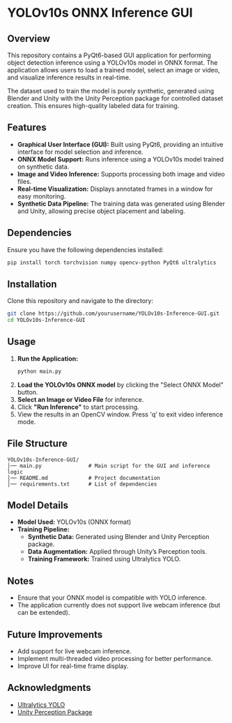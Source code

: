 # YOLOv10s ONNX Inference GUI

## Overview
This repository contains a PyQt6-based GUI application for performing object detection inference using a YOLOv10s model in ONNX format. The application allows users to load a trained model, select an image or video, and visualize inference results in real-time.

The dataset used to train the model is purely synthetic, generated using Blender and Unity with the Unity Perception package for controlled dataset creation. This ensures high-quality labeled data for training.

## Features
- **Graphical User Interface (GUI):** Built using PyQt6, providing an intuitive interface for model selection and inference.
- **ONNX Model Support:** Runs inference using a YOLOv10s model trained on synthetic data.
- **Image and Video Inference:** Supports processing both image and video files.
- **Real-time Visualization:** Displays annotated frames in a window for easy monitoring.
- **Synthetic Data Pipeline:** The training data was generated using Blender and Unity, allowing precise object placement and labeling.

## Dependencies
Ensure you have the following dependencies installed:
```sh
pip install torch torchvision numpy opencv-python PyQt6 ultralytics
```

## Installation
Clone this repository and navigate to the directory:
```sh
git clone https://github.com/yourusername/YOLOv10s-Inference-GUI.git
cd YOLOv10s-Inference-GUI
```

## Usage
1. **Run the Application:**
   ```sh
   python main.py
   ```
2. **Load the YOLOv10s ONNX model** by clicking the "Select ONNX Model" button.
3. **Select an Image or Video File** for inference.
4. Click **"Run Inference"** to start processing.
5. View the results in an OpenCV window. Press 'q' to exit video inference mode.

## File Structure
```
YOLOv10s-Inference-GUI/
│── main.py               # Main script for the GUI and inference logic
│── README.md             # Project documentation
│── requirements.txt      # List of dependencies
```

## Model Details
- **Model Used:** YOLOv10s (ONNX format)
- **Training Pipeline:**
  - **Synthetic Data:** Generated using Blender and Unity Perception package.
  - **Data Augmentation:** Applied through Unity’s Perception tools.
  - **Training Framework:** Trained using Ultralytics YOLO.

## Notes
- Ensure that your ONNX model is compatible with YOLO inference.
- The application currently does not support live webcam inference (but can be extended).

## Future Improvements
- Add support for live webcam inference.
- Implement multi-threaded video processing for better performance.
- Improve UI for real-time frame display.

## Acknowledgments
- [Ultralytics YOLO](https://github.com/ultralytics/ultralytics)
- [Unity Perception Package](https://github.com/Unity-Technologies/com.unity.perception)